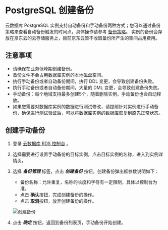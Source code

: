 # PostgreSQL 创建备份
云数据库 PostgreSQL 实例支持自动备份和手动备份两种方式；您可以通过备份策略来查看自动备份触发的时间点，具体操作请参考 [备份策略](../Backup-Policy/PostgreSQL-Backup-Policy.md)。
实例的备份会存放在京东云的云存储服务上，目前京东云暂不收取备份所产生的空间占用费用。

## 注意事项
* 请确保在业务低峰期创建备份。
* 备份文件不会占用数据库实例的本地磁盘空间。
* 执行手动备份或者自动备份期间，执行 DDL 变更，会导致创建备份失败。
* 执行手动备份或者自动备份期间，大量的 DML 变更，会导致创建备份失败。
* 手动备份：每个地域支持最多创建5个，随着删除实例，手动备份也会自动释放。
* 如果您需要对数据库实例的数据进行测试修改，请提前针对实例进行手动备份，确保进行测试验证后，可以将数据库实例的数据库恢复到原先正常状态。

## 创建手动备份
1. 登录 [云数据库 RDS 控制台](https://rds-console.jdcloud.com/database) 。
2. 选择需要进行设置手动备份的目标实例，点击目标实例的名称，进入到实例详情页。
3. 选择 ***备份管理*** 标签，点击 ***创建备份*** 按钮，创建备份弹出框参数说明如下：
    * 备份名称：允许重复，名称的长度和字符有一定限制，具体以控制台为准。
    * 点击 **确认**按钮，完成创建备份的操作。
    * 点击 **取消**按钮，放弃创建备份的操作。

    ![创建备份](../../../../../../image/RDS/Create-Backup.png)

4. 点击 ***确定*** 按钮，返回到备份列表页，手动备份开始创建。
